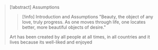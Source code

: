 > [!abstract] Assumptions
>> [!info] Introduction and Assumptions
>> "Beauty, the object of any love, truly progress. As one moves through life, one locates better, more beautiful objects of desire."
>
>
> Art has been created by all people at all times, in all countries and it lives because its well-liked and enjoyed

